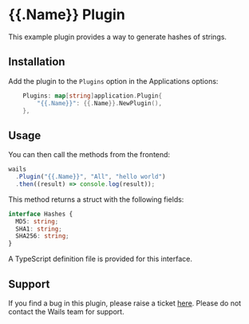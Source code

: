 # {{.Name}} Plugin

This example plugin provides a way to generate hashes of strings.

## Installation

Add the plugin to the `Plugins` option in the Applications options:

```go
    Plugins: map[string]application.Plugin{
        "{{.Name}}": {{.Name}}.NewPlugin(),
    },
```

## Usage

You can then call the methods from the frontend:

```js
wails
  .Plugin("{{.Name}}", "All", "hello world")
  .then((result) => console.log(result));
```

This method returns a struct with the following fields:

```typescript
interface Hashes {
  MD5: string;
  SHA1: string;
  SHA256: string;
}
```

A TypeScript definition file is provided for this interface.

## Support

If you find a bug in this plugin, please raise a ticket
[here](https://github.com/plugin/repository). Please do not contact the Wails
team for support.
